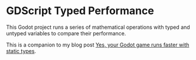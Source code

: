 # GDScript Typed Performance

This Godot project runs a series of mathematical operations with typed and untyped variables to compare their performance.

This is a companion to my blog post [Yes, your Godot game runs faster with static types](https://www.beep.blog/2024-02-14-gdscript-typing/).
